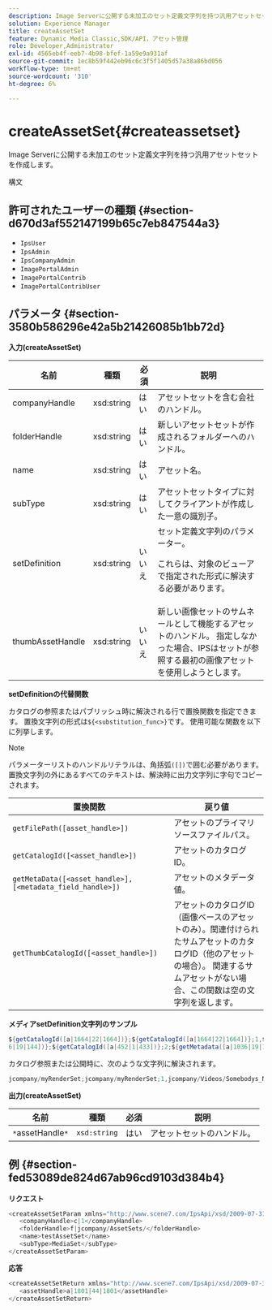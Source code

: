 ```yaml
---
description: Image Serverに公開する未加工のセット定義文字列を持つ汎用アセットセットを作成します。
solution: Experience Manager
title: createAssetSet
feature: Dynamic Media Classic,SDK/API，アセット管理
role: Developer,Administrator
exl-id: 4565eb4f-eeb7-4b98-bfef-1a59e9a931af
source-git-commit: 1ec8b59f442eb96c6c3f5f1405d57a38a86bd056
workflow-type: tm+mt
source-wordcount: '310'
ht-degree: 6%

---
```


# createAssetSet{#createassetset}

Image Serverに公開する未加工のセット定義文字列を持つ汎用アセットセットを作成します。

構文

## 許可されたユーザーの種類 {#section-d670d3af552147199b65c7eb847544a3}

* `IpsUser`
* `IpsAdmin`
* `IpsCompanyAdmin`
* `ImagePortalAdmin`
* `ImagePortalContrib`
* `ImagePortalContribUser`

## パラメータ {#section-3580b586296e42a5b21426085b1bb72d}

**入力(createAssetSet)**

<table id="table_2C70C33A127242FC828FCD8EC852E1EC"> 
 <thead> 
  <tr> 
   <th colname="col1" class="entry"> 名前 </th> 
   <th colname="col2" class="entry"> 種類 </th> 
   <th colname="col3" class="entry"> 必須 </th> 
   <th colname="col4" class="entry"> 説明 </th> 
  </tr> 
 </thead>
 <tbody> 
  <tr> 
   <td colname="col1"> <span class="codeph"> <span class="varname"> companyHandle  </span> </span> </td> 
   <td colname="col2"> <span class="codeph"> xsd:string  </span> </td> 
   <td colname="col3"> はい </td> 
   <td colname="col4"> アセットセットを含む会社のハンドル。 </td> 
  </tr> 
  <tr> 
   <td colname="col1"> <span class="codeph"> <span class="varname"> folderHandle  </span> </span> </td> 
   <td colname="col2"> <span class="codeph"> xsd:string  </span> </td> 
   <td colname="col3"> はい </td> 
   <td colname="col4"> 新しいアセットセットが作成されるフォルダーへのハンドル。 </td> 
  </tr> 
  <tr> 
   <td colname="col1"> <span class="codeph"> <span class="varname"> name  </span> </span> </td> 
   <td colname="col2"> <span class="codeph"> xsd:string  </span> </td> 
   <td colname="col3"> はい </td> 
   <td colname="col4"> アセット名。 </td> 
  </tr> 
  <tr> 
   <td colname="col1"> <span class="codeph"> <span class="varname"> subType  </span> </span> </td> 
   <td colname="col2"> <span class="codeph"> xsd:string  </span> </td> 
   <td colname="col3"> はい </td> 
   <td colname="col4"> アセットセットタイプに対してクライアントが作成した一意の識別子。 </td> 
  </tr> 
  <tr> 
   <td colname="col1"> <span class="codeph"> <span class="varname"> setDefinition  </span> </span> </td> 
   <td colname="col2"> <span class="codeph"> xsd:string  </span> </td> 
   <td colname="col3"> いいえ </td> 
   <td colname="col4"> セット定義文字列のパラメーター。 <p>これらは、対象のビューアで指定された形式に解決する必要があります。 </p> </td> 
  </tr> 
  <tr> 
   <td colname="col1"> <span class="codeph"> <span class="varname"> thumbAssetHandle  </span> </span> </td> 
   <td colname="col2"> <span class="codeph"> xsd:string  </span> </td> 
   <td colname="col3"> いいえ </td> 
   <td colname="col4"> 新しい画像セットのサムネールとして機能するアセットのハンドル。 指定しなかった場合、IPSはセットが参照する最初の画像アセットを使用しようとします。 </td> 
  </tr> 
 </tbody> 
</table>

**setDefinitionの代替関数**

カタログの参照またはパブリッシュ時に解決される行で置換関数を指定できます。 置換文字列の形式は`${<substitution_func>}`です。 使用可能な関数を以下に列挙します。

>[!NOTE]
>
>パラメーターリストのハンドルリテラルは、角括弧`([])`で囲む必要があります。 置換文字列の外にあるすべてのテキストは、解決時に出力文字列に字句でコピーされます。

| **置換関数** | **戻り値** |
|---|---|
| `getFilePath([asset_handle>])` | アセットのプライマリソースファイルパス。 |
| `getCatalogId([<asset_handle>])` | アセットのカタログID。 |
| `getMetaData([<asset_handle>], [<metadata_field_handle>])` | アセットのメタデータ値。 |
| `getThumbCatalogId([<asset_handle>])` | アセットのカタログID（画像ベースのアセットのみ）。関連付けられたサムアセットのカタログID（他のアセットの場合）。 関連するサムアセットがない場合、この関数は空の文字列を返します。 |

**メディアsetDefinition文字列のサンプル**

```java
${getCatalogId([a|1664|22|1664])};${getCatalogId([a|1664|22|1664])};1,${getFilePath([a|103 
6|19|144])};${getCatalogId([a|452|1|433])};2;${getMetadata([a|1036|19|144], [m|1|ASSET|SharedDateField])} 
```

カタログ参照または公開時に、次のような文字列に解決されます。

```java
jcompany/myRenderSet;jcompany/myRenderSet;1,jcompany/Videos/Somebodys_N08275_flv.flv;jcomp any/myimg-1;2;20090703 10:05:53
```

**出力(createAssetSet)**

| 名前 | 種類 | 必須 | 説明 |
|---|---|---|---|
| `*`assetHandle`*` | `xsd:string` | はい | アセットセットのハンドル。 |

## 例 {#section-fed53089de824d67ab96cd9103d384b4}

**リクエスト**

```java
<createAssetSetParam xmlns="http://www.scene7.com/IpsApi/xsd/2009-07-31"> 
   <companyHandle>c|1</companyHandle> 
   <folderHandle>f|jcompany/AssetSets/</folderHandle> 
   <name>testAssetSet</name> 
   <subType>MediaSet</subType> 
</createAssetSetParam>
```

**応答**

```java
<createAssetSetReturn xmlns="http://www.scene7.com/IpsApi/xsd/2009-07-31"> 
   <assetHandle>a|1801|44|1801</assetHandle> 
</createAssetSetReturn>
```
